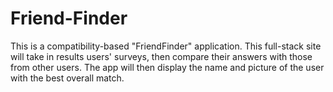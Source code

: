 # Friend-Finder
This is a compatibility-based "FriendFinder" application. This full-stack site will take in results users' surveys, then compare their answers with those from other users. The app will then display the name and picture of the user with the best overall match.
